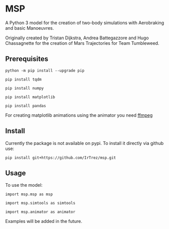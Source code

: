 # MSP
A Python 3 model for the creation of two-body simulations with Aerobraking and basic Manoeuvres.

Originally created by Tristan Dijkstra, Andrea Battegazzore and Hugo Chassagnette for the creation of Mars Trajectories for Team Tumbleweed.

## Prerequisites
`python -m pip install --upgrade pip`

`pip install tqdm`

`pip install numpy`

`pip install matplotlib`

`pip install pandas`


For creating matplotlib animations using the animator you need [ffmpeg](https://www.wikihow.com/Install-FFmpeg-on-Windows)

## Install
Currently the package is not available on pypi. To install it directly via github use:

`pip install git+https://github.com/IrTrez/msp.git`

## Usage
To use the model:

`import msp.msp as msp`

`import msp.simtools as simtools`

`import msp.animator as animator`

Examples will be added in the future.
